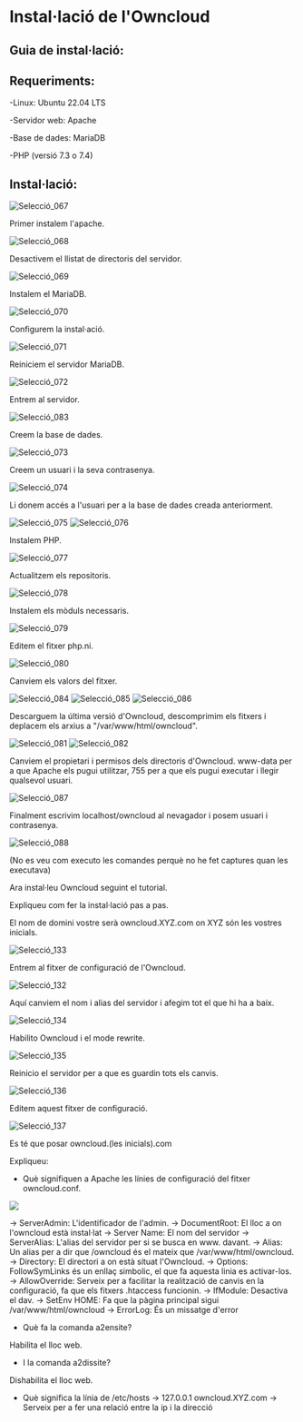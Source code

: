 # Instal·lació de l'Owncloud
## Guia de instal·lació:
## Requeriments:
-Linux: Ubuntu 22.04 LTS

-Servidor web: Apache

-Base de dades: MariaDB

-PHP (versió 7.3 o 7.4)

## Instal·lació:

![Selecció_067](https://user-images.githubusercontent.com/114162327/193092486-3b7aa5b8-735c-4afa-b0e8-9904a4b0b74a.png)

Primer instalem l'apache.

![Selecció_068](https://user-images.githubusercontent.com/114162327/193092595-e13864b5-ce03-42c2-8f5c-b7b50b4a5678.png)

Desactivem el llistat de directoris del servidor.

![Selecció_069](https://user-images.githubusercontent.com/114162327/193092760-799815e1-ead0-4771-869a-1cebf74e68b9.png)

Instalem el MariaDB.

![Selecció_070](https://user-images.githubusercontent.com/114162327/193092849-b1903eff-47c0-4020-9bd9-1e4a4aa10ec7.png)

Configurem la instal·ació.

![Selecció_071](https://user-images.githubusercontent.com/114162327/193095580-59385ecf-ba85-4e1b-b70a-ba452498e16c.png)

Reiniciem el servidor MariaDB.

![Selecció_072](https://user-images.githubusercontent.com/114162327/193095985-ade702c2-ee12-473b-83b2-537aa9ab6023.png)

Entrem al servidor.

![Selecció_083](https://user-images.githubusercontent.com/114162327/193096933-8ab075fd-ab2a-4287-9902-fbc23e23651b.png)

Creem la base de dades.

![Selecció_073](https://user-images.githubusercontent.com/114162327/193096185-d4e79df6-600b-4e1a-904f-8a33b317d4f2.png)

Creem un usuari i la seva contrasenya.

![Selecció_074](https://user-images.githubusercontent.com/114162327/193097755-d9253679-0761-46fe-9909-683cf75b30c3.png)

Li donem accés a l'usuari per a la base de dades creada anteriorment.

![Selecció_075](https://user-images.githubusercontent.com/114162327/193098407-e9dd7408-cc89-4d89-ae42-43097d75a509.png)
![Selecció_076](https://user-images.githubusercontent.com/114162327/193098438-68bf165c-c39c-4c00-a62e-01d210cddda8.png)

Instalem PHP.

![Selecció_077](https://user-images.githubusercontent.com/114162327/193098849-764bbaa2-6a56-4819-8bcf-1c6439cb64c2.png)

Actualitzem els repositoris.

![Selecció_078](https://user-images.githubusercontent.com/114162327/193099018-15f6a0cd-f2f0-4e97-b9c6-fdaa6c46a2a0.png)

Instalem els mòduls necessaris.

![Selecció_079](https://user-images.githubusercontent.com/114162327/193099308-64b91c9c-00d1-4132-a37d-cf17aecf66a3.png)

Editem el fitxer php.ni.

![Selecció_080](https://user-images.githubusercontent.com/114162327/193099557-caccf031-ee04-421b-89d3-e97c21980418.png)

Canviem els valors del fitxer.

![Selecció_084](https://user-images.githubusercontent.com/114162327/193101556-ef13b44c-8474-41d3-891c-47615c3357ca.png)
![Selecció_085](https://user-images.githubusercontent.com/114162327/193101653-8d9a182f-3d25-4c8d-b2f3-91007fa4e459.png)
![Selecció_086](https://user-images.githubusercontent.com/114162327/193101690-0387e087-a01c-421f-a49e-30df4e0e3674.png)

Descarguem la última versió d'Owncloud, descomprimim els fitxers i deplacem els arxius a "/var/www/html/owncloud".

![Selecció_081](https://user-images.githubusercontent.com/114162327/193103327-6adfe8d4-b2fe-4b36-b9a8-a0a9700b4275.png)
![Selecció_082](https://user-images.githubusercontent.com/114162327/193103348-b9fd402c-80bd-446a-89ea-fc7f1afde21e.png)

Canviem el propietari i permisos dels directoris d'Owncloud. www-data per a que Apache els pugui utilitzar, 755 per a que els pugui executar i llegir qualsevol usuari.

![Selecció_087](https://user-images.githubusercontent.com/114162327/193104637-564984ef-ceea-4997-ac55-159d42d68843.png)

Finalment escrivim localhost/owncloud al nevagador i posem usuari i contrasenya.

![Selecció_088](https://user-images.githubusercontent.com/114162327/193105137-381daa86-5664-401e-a14d-a8218e3f218b.png)

(No es veu com executo les comandes perquè no he fet captures quan les executava)

Ara instal·leu Owncloud seguint el tutorial.

Expliqueu com fer la instal·lació pas a pas.

El nom de domini vostre serà owncloud.XYZ.com on XYZ són les vostres inicials.

![Selecció_133](https://user-images.githubusercontent.com/114162327/195667029-5ba298ea-7a87-4b84-bc53-06aa436540b8.png)

Entrem al fitxer de configuració de l'Owncloud.

![Selecció_132](https://user-images.githubusercontent.com/114162327/195667601-de229981-a981-4a51-bcb1-c0a4210de16a.png)

Aquí canviem el nom i alias del servidor i afegim tot el que hi ha a baix.

![Selecció_134](https://user-images.githubusercontent.com/114162327/195668697-0b0fc215-8619-4636-bc0d-8c886b96942b.png)

Habilito Owncloud i el mode rewrite.

![Selecció_135](https://user-images.githubusercontent.com/114162327/195668809-3a807a71-97e5-473e-995a-ac51d2446eba.png)

Reinicio el servidor per a que es guardin tots els canvis.

![Selecció_136](https://user-images.githubusercontent.com/114162327/195668908-33e7118b-0567-482d-90c3-a9c16e1202eb.png)

Editem aquest fitxer de configuració.

![Selecció_137](https://user-images.githubusercontent.com/114162327/195669017-ea0381ee-cb96-443f-85bd-30a1893858e1.png)

Es té que posar owncloud.(les inicials).com

Expliqueu:

- Què signifiquen a Apache les línies de configuració del fitxer owncloud.conf.

![](https://dungeonofbits.com/images/owncloud1.jpg)

→ ServerAdmin: L'identificador de l'admin.
→ DocumentRoot: El lloc a on l'owncloud està instal·lat
→ Server Name: El nom del servidor
→ ServerAlias: L'alias del servidor per si se busca en www. davant.
→ Alias: Un alias per a dir que /owncloud és el mateix que /var/www/html/owncloud.
→ Directory: El directori a on està situat l'Owncloud.
→ Options: FollowSymLinks és un enllaç simbolic, el que fa aquesta linia es activar-los.
→ AllowOverride: Serveix per a facilitar la realització de canvis en la configuració, fa que els fitxers .htaccess funcionin.
→ IfModule: Desactiva el dav.
→ SetEnv HOME: Fa que la pàgina principal sigui /var/www/html/owncloud
→ ErrorLog: És un missatge d'error

- Què fa la comanda a2ensite?

Habilita el lloc web.

- I la comanda a2dissite?

Dishabilita el lloc web.

- Què significa la línia de /etc/hosts 
  → 127.0.0.1 owncloud.XYZ.com
  → Serveix per a fer una relació entre la ip i la direcció
